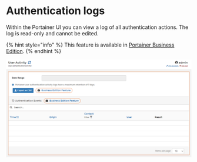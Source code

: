 # Authentication logs

Within the Portainer UI you can view a log of all authentication actions. The log is read-only and cannot be edited.

{% hint style="info" %}
This feature is available in [Portainer Business Edition](https://www.portainer.io/business-upsell?from=activity-audit).
{% endhint %}

![](../../.gitbook/assets/2.9.1-admin-logs-splash.png)
